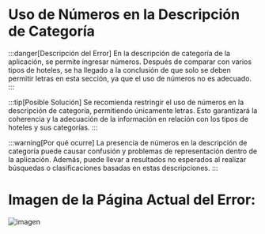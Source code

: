 # Uso de Números en la Descripción de Categoría

:::danger[Descripción del Error]
En la descripción de categoría de la aplicación, se permite ingresar números. Después de comparar con varios tipos de hoteles, se ha llegado a la conclusión de que solo se deben permitir letras en esta sección, ya que el uso de números no es adecuado.
:::

:::tip[Posible Solución]
Se recomienda restringir el uso de números en la descripción de categoría, permitiendo únicamente letras. Esto garantizará la coherencia y la adecuación de la información en relación con los tipos de hoteles y sus categorías.
:::

:::warning[Por qué ocurre]
La presencia de números en la descripción de categoría puede causar confusión y problemas de representación dentro de la aplicación. Además, puede llevar a resultados no esperados al realizar búsquedas o clasificaciones basadas en estas descripciones.
:::

# Imagen de la Página Actual del Error:
![imagen](./img/d5.png)


